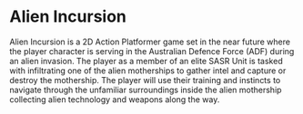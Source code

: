# Alien Incursion

Alien Incursion is a 2D Action Platformer game set in the near future where the player character is serving in the Australian Defence Force (ADF) during an alien invasion. The player as a member of an elite SASR Unit is tasked with infiltrating one of the alien motherships to gather intel and capture or destroy the mothership. The player will use their training and instincts to navigate through the unfamiliar surroundings inside the alien mothership collecting alien technology and weapons along the way.
